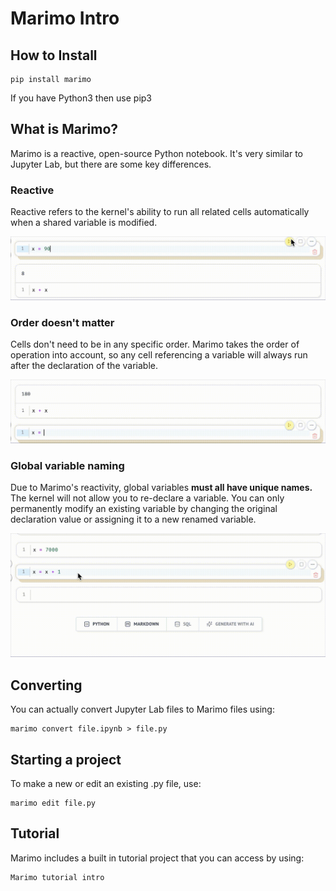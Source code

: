 # Marimo Intro

## How to Install

```console
pip install marimo
```
If you have Python3 then use pip3

## What is Marimo?

Marimo is a reactive, open-source Python notebook. It's very similar to Jupyter Lab, but there are some key differences.

### Reactive

Reactive refers to the kernel's ability to run all related cells automatically when a shared variable is modified.

![Example](https://github.com/a13n20/Marimo-Intro/blob/17fe6f6e87dc98be2a50d708c5c1e516f177e816/reactive.gif)

### Order doesn't matter

Cells don't need to be in any specific order. Marimo takes the order of operation into account, so any cell referencing a variable will always run after the declaration of the variable.

![Example](https://github.com/a13n20/Marimo-Intro/blob/17fe6f6e87dc98be2a50d708c5c1e516f177e816/order.gif)

### Global variable naming

Due to Marimo's reactivity, global variables **must all have unique names.** The kernel will not allow you to re-declare a variable. You can only permanently modify an existing variable by changing the original declaration value or assigning it to a new renamed variable.

![Example](https://github.com/a13n20/Marimo-Intro/blob/17fe6f6e87dc98be2a50d708c5c1e516f177e816/variable_nameing.gif)

## Converting

You can actually convert Jupyter Lab files to Marimo files using:

```console
marimo convert file.ipynb > file.py
```
## Starting a project

To make a new or edit an existing .py file, use:

```console
marimo edit file.py
```

## Tutorial

Marimo includes a built in tutorial project that you can access by using:

```console
Marimo tutorial intro
```
